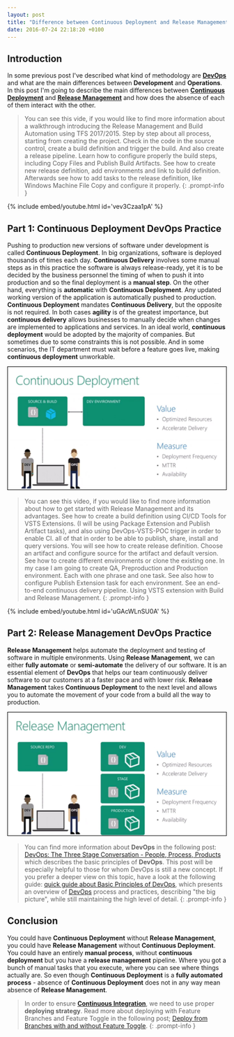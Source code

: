 ```yaml
---
layout: post
title: "Difference between Continuous Deployment and Release Management"
date: 2016-07-24 22:18:20 +0100
---
```


## Introduction 

In some previous post I've described what kind of methodology are **[DevOps](https://mohamedradwan-devops.github.io/posts/devops-framework-and-practices/)** and what are the main differences between **Development** and **Operations**. In this post I'm going to describe the main differences between **[Continuous Deployment](https://msdn.microsoft.com/en-us/library/ee308011(v=vs.100).aspx)** and **[Release Management](https://www.visualstudio.com/en-us/docs/release/getting-started/understand-rm)** and how does the absence of each of them interact with the other.

>You can see this vide, if you would like to find more information about a walkthrough introducing the Release Management and Build Automation using TFS 2017/2015. Step by step about all process, starting from creating the project. Check in the code in the source control, create a build definition and trigger the build. And also create a release pipeline. Learn how to configure properly the build steps, including Copy Files and Publish Build Artifacts. See how to create new release definition, add environments and link to build definition. Afterwards see how to add tasks to the release definition, like Windows Machine File Copy and configure it properly.
{: .prompt-info }

{% include embed/youtube.html id='vev3Czaa1pA' %}

## Part 1: Continuous Deployment DevOps Practice 

Pushing to production new versions of software under development is called **Continuous Deployment**. In big organizations, software is deployed thousands of times each day. **Continuous Delivery** involves some manual steps as in this practice the software is always release-ready, yet it is to be decided by the business personnel the timing of when to push it into production and so the final deployment is a **manual step**. On the other hand, everything is **automatic** with **Continuous Deployment**. Any updated working version of the application is automatically pushed to production. **Continuous Deployment** mandates **Continuous Delivery**, but the opposite is not required. In both cases **agility** is of the greatest importance, but **continuous delivery** allows businesses to manually decide when changes are implemented to applications and services. In an ideal world, **continuous deployment** would be adopted by the majority of companies. But sometimes due to some constraints this is not possible. And in some scenarios, the IT department must wait before a feature goes live, making **continuous deployment** unworkable.

![1-Continuous Deployment DevOps Practice](/assets/img/2016/07/1-Continuous-Deployment-DevOps-Practice.jpg "1-Continuous Deployment DevOps Practice")

>You can see this video, if you would like to find more information about how to get started with Release Management and its advantages. See how to create a build definition using CI/CD Tools for VSTS Extensions. (I will be using Package Extension and Publish Artifact tasks), and also using DevOps-VSTS-POC trigger in order to enable CI. all of that in order to be able to publish, share, install and query versions. You will see how to create release definition. Choose an artifact and configure source for the artifact and default version. See how to create different environments or clone the existing one. In my case I am going to create QA, Preproduction and Production environment. Each with one phrase and one task. See also how to configure Publish Extension task for each environment. See an end-to-end continuous delivery pipeline. Using VSTS extension with Build and Release Management.
{: .prompt-info }

{% include embed/youtube.html id='uGAcWLnSU0A' %}

## Part 2: Release Management DevOps Practice 

**Release Management** helps automate the deployment and testing of software in multiple environments. Using **Release Management**, we can either **fully automate** or **semi-automate** the delivery of our software. It is an essential element of **DevOps** that helps our team continuously deliver software to our customers at a faster pace and with lower risk. **Release Management** takes **Continuous Deployment** to the next level and allows you to automate the movement of your code from a build all the way to production.

![2-Release Management DevOps Practice](/assets/img/2016/07/2-Release-Management-DevOps-Practice.jpg "2-Release Management DevOps Practice")

>You can find more information about **DevOps** in the following post: [DevOps: The Three Stage Conversation - People, Process, Products](https://mohamedradwan-devops.github.io/posts/devops-the-three-stage-conversation-people-process-products/) which describes the basic principles of **DevOps**. This post will be especially helpful to those for whom DevOps is still a new concept. If you prefer a deeper view on this topic, have a look at the following guide: [quick guide about Basic Principles of DevOps](https://mohamedradwan-devops.github.io/posts/published-a-quick-guide-about-basic-principles-of-devops/), which presents an overview of [DevOps](https://www.visualstudio.com/vs/devops/) process and practices, describing "the big picture", while still maintaining the high level of detail.
{: .prompt-info }

## Conclusion

You could have **Continuous Deployment** without **Release Management**, you could have **Release Management** without **Continuous Deployment**. You could have an entirely **manual process**, without **continuous deployment** but you have a **release management** pipeline. Where you got a bunch of manual tasks that you execute, where you can see where things actually are. So even though **Continuous Deployment** is a **fully automated process** - absence of **Continuous Deployment** does not in any way mean absence of **Release Management**.

>In order to ensure [**Continuous Integration**](https://www.visualstudio.com/team-services/continuous-integration/), we need to use proper **deploying strategy**. Read more about deploying with Feature Branches and Feature Toggle in the following post; [Deploy from Branches with and without Feature Toggle](https://mohamedradwan-devops.github.io/posts/promoting-your-application-deployment-to-different-environments-from-branches-with-and-without-feature-toggle/).
{: .prompt-info }

